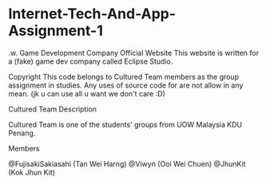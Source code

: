 # Internet-Tech-And-App-Assignment-1
.w.
Game Development Company Official Website
This website is written for a (fake) game dev company called Eclipse Studio.

Copyright
This code belongs to Cultured Team members as the group assignment in studies. Any uses of source code for are not allow in any mean. (jk u can use all u want we don't care :D)

Cultured Team
Description

Cultured Team is one of the students' groups from UOW Malaysia KDU Penang.

Members

@FujisakiSakiasahi (Tan Wei Harng)
@Viwyn (Ooi Wei Chuen)
@JhunKit (Kok Jhun Kit)
